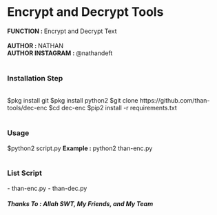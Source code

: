 # Encrypt and Decrypt Tools
<b> FUNCTION : </b> Encrypt and Decrypt Text
<br><br>
<b> AUTHOR : </b> NATHAN<br>
<b> AUTHOR INSTAGRAM : </b> @nathandeft<br><br>
<h3> Installation Step </h3><br>
$pkg install git
$pkg install python2
$git clone https://github.com/than-tools/dec-enc
$cd dec-enc
$pip2 install -r requirements.txt
<br><br>
<h3>Usage</h3>
$python2 script.py
<b>Example : </b> python2 than-enc.py
<br><br>
<h3>List Script</h3>
- than-enc.py
- than-dec.py
<h5> Thanks To : Allah SWT, My Friends, and My Team</h5>
